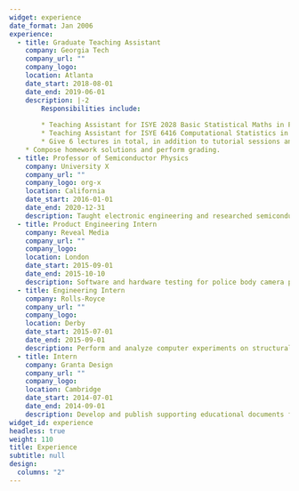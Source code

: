 ```yaml
---
widget: experience
date_format: Jan 2006
experience:
  - title: Graduate Teaching Assistant
    company: Georgia Tech
    company_url: ""
    company_logo: 
    location: Atlanta
    date_start: 2018-08-01
    date_end: 2019-06-01
    description: |-2
        Responsibilities include:
        
        * Teaching Assistant for ISYE 2028 Basic Statistical Maths in Fall 2018.
        * Teaching Assistant for ISYE 6416 Computational Statistics in Spring 2019.
        * Give 6 lectures in total, in addition to tutorial sessions and office hours.
	* Compose homework solutions and perform grading.
  - title: Professor of Semiconductor Physics
    company: University X
    company_url: ""
    company_logo: org-x
    location: California
    date_start: 2016-01-01
    date_end: 2020-12-31
    description: Taught electronic engineering and researched semiconductor physics.
  - title: Product Engineering Intern
    company: Reveal Media
    company_url: ""
    company_logo: 
    location: London
    date_start: 2015-09-01
    date_end: 2015-10-10
    description: Software and hardware testing for police body camera products and supporting devices. Product quality control and durability tests for camera products and batteries.
  - title: Engineering Intern
    company: Rolls-Royce
    company_url: ""
    company_logo: 
    location: Derby
    date_start: 2015-07-01
    date_end: 2015-09-01
    description: Perform and analyze computer experiments on structural impact analysis of multiple aircraft engine fan CAD designs using Finite Elements Analysis software.
  - title: Intern
    company: Granta Design
    company_url: ""
    company_logo: 
    location: Cambridge
    date_start: 2014-07-01
    date_end: 2014-09-01
    description: Develop and publish supporting educational documents for learning material science and engineering topics. Compose introductory documents for the material engineering software designed for university students.
widget_id: experience
headless: true
weight: 110
title: Experience
subtitle: null
design:
  columns: "2"
---
```

